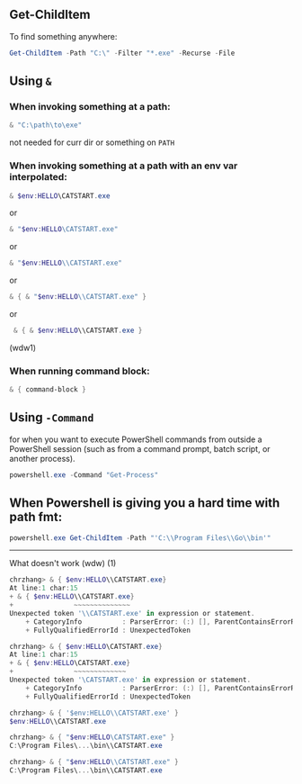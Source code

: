 ## Get-ChildItem

To find something anywhere:
```powershell
Get-ChildItem -Path "C:\" -Filter "*.exe" -Recurse -File
```

## Using `&`

### When invoking something at a path:

```powershell
& "C:\path\to\exe"
```
not needed for curr dir or something on `PATH`

### When invoking something at a path with an env var interpolated:
```powershell
& $env:HELLO\CATSTART.exe
```
or

```powershell
& "$env:HELLO\CATSTART.exe"
```
or

```powershell
& "$env:HELLO\\CATSTART.exe"
```
or

```powershell
& { & "$env:HELLO\\CATSTART.exe" }
```
or

```powershell
 & { & $env:HELLO\\CATSTART.exe }
```


(wdw1)


### When running command block:

```powershell
& { command-block }
```


## Using `-Command`

for when you want to execute PowerShell commands from outside a PowerShell session
(such as from a command prompt, batch script, or another process).


```powershell
powershell.exe -Command "Get-Process"
```


## When Powershell is giving you a hard time with path fmt:

```powershell
powershell.exe Get-ChildItem -Path "'C:\\Program Files\\Go\\bin'"
```


----
What doesn't work (wdw)
(1) 

```powershell
chrzhang> & { $env:HELLO\\CATSTART.exe}
At line:1 char:15
+ & { $env:HELLO\\CATSTART.exe}
+               ~~~~~~~~~~~~~~
Unexpected token '\\CATSTART.exe' in expression or statement.
    + CategoryInfo          : ParserError: (:) [], ParentContainsErrorRecordException
    + FullyQualifiedErrorId : UnexpectedToken
```

```powershell
chrzhang> & { $env:HELLO\CATSTART.exe}
At line:1 char:15
+ & { $env:HELLO\CATSTART.exe}
+               ~~~~~~~~~~~~~
Unexpected token '\CATSTART.exe' in expression or statement.
    + CategoryInfo          : ParserError: (:) [], ParentContainsErrorRecordException
    + FullyQualifiedErrorId : UnexpectedToken
```

```powershell
chrzhang> & { '$env:HELLO\\CATSTART.exe' }
$env:HELLO\\CATSTART.exe
```

```powershell
chrzhang> & { "$env:HELLO\CATSTART.exe" }
C:\Program Files\...\bin\\CATSTART.exe
```
```powershell
chrzhang> & { "$env:HELLO\\CATSTART.exe" }
C:\Program Files\...\bin\\CATSTART.exe
```
